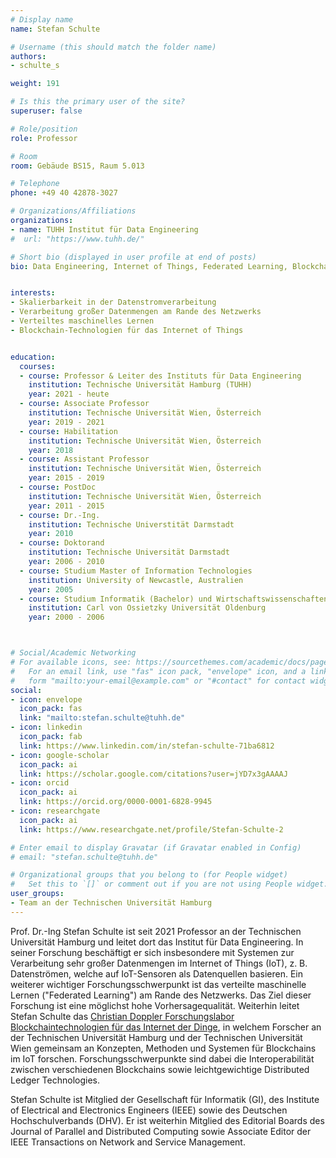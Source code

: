 ```yaml
---
# Display name
name: Stefan Schulte

# Username (this should match the folder name)
authors:
- schulte_s

weight: 191

# Is this the primary user of the site?
superuser: false

# Role/position
role: Professor

# Room
room: Gebäude BS15, Raum 5.013

# Telephone
phone: +49 40 42878-3027

# Organizations/Affiliations
organizations:
- name: TUHH Institut für Data Engineering
#  url: "https://www.tuhh.de/"

# Short bio (displayed in user profile at end of posts)
bio: Data Engineering, Internet of Things, Federated Learning, Blockchains


interests:
- Skalierbarkeit in der Datenstromverarbeitung
- Verarbeitung großer Datenmengen am Rande des Netzwerks
- Verteiltes maschinelles Lernen
- Blockchain-Technologien für das Internet of Things


education:
  courses:
  - course: Professor & Leiter des Instituts für Data Engineering
    institution: Technische Universität Hamburg (TUHH)
    year: 2021 - heute
  - course: Associate Professor
    institution: Technische Universität Wien, Österreich
    year: 2019 - 2021
  - course: Habilitation
    institution: Technische Universität Wien, Österreich
    year: 2018
  - course: Assistant Professor
    institution: Technische Universität Wien, Österreich
    year: 2015 - 2019
  - course: PostDoc
    institution: Technische Universität Wien, Österreich
    year: 2011 - 2015
  - course: Dr.-Ing.
    institution: Technische Universtität Darmstadt
    year: 2010
  - course: Doktorand
    institution: Technische Universität Darmstadt
    year: 2006 - 2010
  - course: Studium Master of Information Technologies
    institution: University of Newcastle, Australien
    year: 2005
  - course: Studium Informatik (Bachelor) und Wirtschaftswissenschaften (Diplom)
    institution: Carl von Ossietzky Universität Oldenburg
    year: 2000 - 2006



# Social/Academic Networking
# For available icons, see: https://sourcethemes.com/academic/docs/page-builder/#icons
#   For an email link, use "fas" icon pack, "envelope" icon, and a link in the
#   form "mailto:your-email@example.com" or "#contact" for contact widget.
social:
- icon: envelope
  icon_pack: fas
  link: "mailto:stefan.schulte@tuhh.de"
- icon: linkedin
  icon_pack: fab
  link: https://www.linkedin.com/in/stefan-schulte-71ba6812
- icon: google-scholar
  icon_pack: ai
  link: https://scholar.google.com/citations?user=jYD7x3gAAAAJ
- icon: orcid
  icon_pack: ai
  link: https://orcid.org/0000-0001-6828-9945
- icon: researchgate
  icon_pack: ai
  link: https://www.researchgate.net/profile/Stefan-Schulte-2

# Enter email to display Gravatar (if Gravatar enabled in Config)
# email: "stefan.schulte@tuhh.de"

# Organizational groups that you belong to (for People widget)
#   Set this to `[]` or comment out if you are not using People widget.
user_groups:
- Team an der Technischen Universität Hamburg
---
```

Prof. Dr.-Ing Stefan Schulte ist seit 2021 Professor an der Technischen Universität Hamburg und leitet dort das Institut für Data Engineering. In seiner Forschung beschäftigt er sich insbesondere mit Systemen zur Verarbeitung sehr großer Datenmengen im Internet of Things (IoT), z. B. Datenströmen, welche auf IoT-Sensoren als Datenquellen basieren. Ein weiterer wichtiger Forschungsschwerpunkt ist das verteilte maschinelle Lernen ("Federated Learning") am Rande des Netzwerks. Das Ziel dieser Forschung ist eine möglichst hohe Vorhersagequalität. Weiterhin leitet Stefan Schulte das [Christian Doppler Forschungslabor Blockchaintechnologien für das Internet der Dinge](https://www.cdl-bot.at/de), in welchem Forscher an der Technischen Universität Hamburg und der Technischen Universität Wien gemeinsam an Konzepten, Methoden und Systemen für Blockchains im IoT forschen. Forschungsschwerpunkte sind dabei die Interoperabilität zwischen verschiedenen Blockchains sowie leichtgewichtige Distributed Ledger Technologies.

Stefan Schulte ist Mitglied der Gesellschaft für Informatik (GI), des Institute of Electrical and Electronics Engineers (IEEE) sowie des Deutschen Hochschulverbands (DHV). Er ist weiterhin Mitglied des Editorial Boards des Journal of Parallel and Distributed Computing sowie Associate Editor der IEEE Transactions on Network and Service Management.
